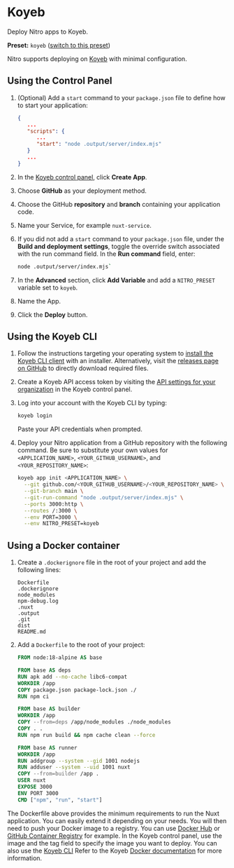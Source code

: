 # Koyeb

Deploy Nitro apps to Koyeb.

**Preset:** `koyeb` ([switch to this preset](/deploy/#changing-the-deployment-preset))

Nitro supports deploying on [Koyeb](https://www.koyeb.com/) with minimal configuration.

## Using the Control Panel

1. (Optional) Add a `start` command to your `package.json` file to define how to start your application:

   ```json
   {
      ...
      "scripts": {
         ...
         "start": "node .output/server/index.mjs"
      }
      ...
   }
   ```

2. In the [Koyeb control panel](https://app.koyeb.com/), click **Create App**.

3. Choose **GitHub** as your deployment method.

4. Choose the GitHub **repository** and **branch** containing your application code.

5. Name your Service, for example `nuxt-service`.

6. If you did not add a `start` command to your `package.json` file, under the **Build and deployment settings**, toggle the override switch associated with the run command field.  In the **Run command** field, enter:

   ```bash
   node .output/server/index.mjs`
   ```

7. In the **Advanced** section, click **Add Variable** and add a `NITRO_PRESET` variable set to `koyeb`.

8. Name the App.

9. Click the **Deploy** button.

## Using the Koyeb CLI

1. Follow the instructions targeting your operating system to [install the Koyeb CLI client](https://www.koyeb.com/docs/cli/installation) with an installer.  Alternatively, visit the [releases page on GitHub](https://github.com/koyeb/koyeb-cli/releases) to directly download required files.

2. Create a Koyeb API access token by visiting the [API settings for your organization](https://app.koyeb.com/settings/api) in the Koyeb control panel.

3. Log into your account with the Koyeb CLI by typing:

   ```bash
   koyeb login
   ```

   Paste your API credentials when prompted.

4. Deploy your Nitro application from a GitHub repository with the following command.  Be sure to substitute your own values for `<APPLICATION_NAME>`, `<YOUR_GITHUB_USERNAME>`, and `<YOUR_REPOSITORY_NAME>`:

   ```bash
   koyeb app init <APPLICATION_NAME> \
     --git github.com/<YOUR_GITHUB_USERNAME>/<YOUR_REPOSITORY_NAME> \
     --git-branch main \
     --git-run-command "node .output/server/index.mjs" \
     --ports 3000:http \
     --routes /:3000 \
     --env PORT=3000 \
     --env NITRO_PRESET=koyeb
   ```

## Using a Docker container

1. Create a `.dockerignore` file in the root of your project and add the following lines:

   ```docker
   Dockerfile
   .dockerignore
   node_modules
   npm-debug.log
   .nuxt
   .output
   .git
   dist
   README.md
   ```

2. Add a `Dockerfile` to the root of your project:

   ```Dockerfile
   FROM node:18-alpine AS base
   
   FROM base AS deps
   RUN apk add --no-cache libc6-compat
   WORKDIR /app
   COPY package.json package-lock.json ./
   RUN npm ci
   
   FROM base AS builder
   WORKDIR /app
   COPY --from=deps /app/node_modules ./node_modules
   COPY . .
   RUN npm run build && npm cache clean --force
   
   FROM base AS runner
   WORKDIR /app
   RUN addgroup --system --gid 1001 nodejs
   RUN adduser --system --uid 1001 nuxt
   COPY --from=builder /app .
   USER nuxt
   EXPOSE 3000
   ENV PORT 3000
   CMD ["npm", "run", "start"]
   ```

The Dockerfile above provides the minimum requirements to run the Nuxt application. You can easily extend it depending on your needs.
You will then need to push your Docker image to a registry. You can use [Docker Hub](https://hub.docker.com/) or [GitHub Container Registry](https://docs.github.com/en/packages/guides/about-github-container-registry) for example.
In the Koyeb control panel, use the image and the tag field to specify the image you want to deploy.
You can also use the [Koyeb CLI](https://www.koyeb.com/docs/build-and-deploy/cli/installation)
Refer to the Koyeb [Docker documentation](https://www.koyeb.com/docs/build-and-deploy/prebuilt-docker-images) for more information.
